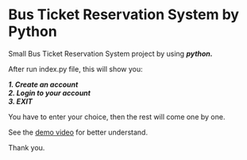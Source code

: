 # Bus Ticket Reservation System by Python

Small Bus Ticket Reservation System project by using _**python.**_

After run index.py file, this will show you:

_**1\. Create an account**_  
_**2\. Login to your account**_  
_**3\. EXIT**_  

You have to enter your choice, then the rest will come one by one.

See the <a href="https://drive.google.com/file/d/1I3QKroem-S7r2oTd7T99wrx9uT-WINRf/view?usp=sharing">demo video</a> for better understand.

Thank you.

